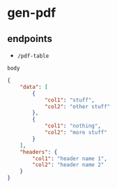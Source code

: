 # gen-pdf
 
## endpoints

* `/pdf-table` 

`body` 
```json
{
    "data": [
        {
            "col1": "stuff",
            "col2": "other stuff"
        },
        {
            "col1": "nothing",
            "col2": "more stuff"
        }
    ],
    "headers": {
        "col1": "header name 1",
        "col2": "header name 2"
    }
}
```
